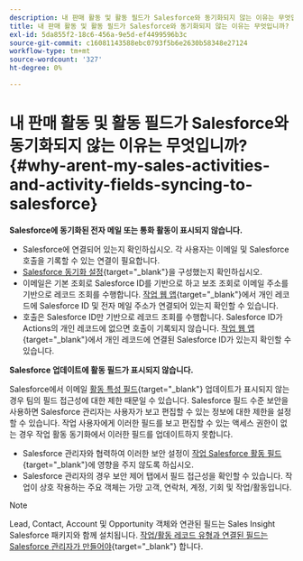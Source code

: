```yaml
---
description: 내 판매 활동 및 활동 필드가 Salesforce와 동기화되지 않는 이유는 무엇입니까? - Marketo 문서 - 제품 설명서
title: 내 판매 활동 및 활동 필드가 Salesforce와 동기화되지 않는 이유는 무엇입니까?
exl-id: 5da855f2-18c6-456a-9e5d-ef4499596b3c
source-git-commit: c16081143588ebc0793f5b6e2630b58348e27124
workflow-type: tm+mt
source-wordcount: '327'
ht-degree: 0%

---
```


# 내 판매 활동 및 활동 필드가 Salesforce와 동기화되지 않는 이유는 무엇입니까? {#why-arent-my-sales-activities-and-activity-fields-syncing-to-salesforce}

**Salesforce에 동기화된 전자 메일 또는 통화 활동이 표시되지 않습니다.**

* Salesforce에 연결되어 있는지 확인하십시오. 각 사용자는 이메일 및 Salesforce 호출을 기록할 수 있는 연결이 필요합니다.
* [Salesforce 동기화 설정](/help/marketo/product-docs/marketo-sales-insight/actions/crm/salesforce-integration/sync-sales-activities-to-salesforce.md){target="_blank"}을 구성했는지 확인하십시오.
* 이메일은 기본 조회로 Salesforce ID를 기반으로 하고 보조 조회로 이메일 주소를 기반으로 레코드 조회를 수행합니다. [작업 웹 앱](https://toutapp.com/next#command_center){target="_blank"}에서 개인 레코드에 Salesforce ID 및 전자 메일 주소가 연결되어 있는지 확인할 수 있습니다.
* 호출은 Salesforce ID만 기반으로 레코드 조회를 수행합니다. Salesforce ID가 Actions의 개인 레코드에 없으면 호출이 기록되지 않습니다. [작업 웹 앱](https://toutapp.com/next#command_center){target="_blank"}에서 개인 레코드에 연결된 Salesforce ID가 있는지 확인할 수 있습니다.

**Salesforce 업데이트에 활동 필드가 표시되지 않습니다.**

Salesforce에서 이메일 [활동 특성 필드](/help/marketo/product-docs/marketo-sales-insight/actions/crm/salesforce-package-configuration/logging-sales-activity-attributes-to-salesforce.md){target="_blank"} 업데이트가 표시되지 않는 경우 팀의 필드 접근성에 대한 제한 때문일 수 있습니다. Salesforce 필드 수준 보안을 사용하면 Salesforce 관리자는 사용자가 보고 편집할 수 있는 정보에 대한 제한을 설정할 수 있습니다. 작업 사용자에게 이러한 필드를 보고 편집할 수 있는 액세스 권한이 없는 경우 작업 활동 동기화에서 이러한 필드를 업데이트하지 못합니다.

* Salesforce 관리자와 협력하여 이러한 보안 설정이 [작업 Salesforce 활동 필드](/help/marketo/product-docs/marketo-sales-insight/actions/crm/salesforce-package-configuration/logging-sales-activity-attributes-to-salesforce.md){target="_blank"}에 영향을 주지 않도록 하십시오.
* Salesforce 관리자의 경우 보안 제어 탭에서 필드 접근성을 확인할 수 있습니다. 작업이 상호 작용하는 주요 객체는 가망 고객, 연락처, 계정, 기회 및 작업/활동입니다.

>[!NOTE]
>
>Lead, Contact, Account 및 Opportunity 객체와 연관된 필드는 Sales Insight Salesforce 패키지와 함께 설치됩니다. [작업/활동 레코드 유형과 연결된 필드는 Salesforce 관리자가 만들어야](/help/marketo/product-docs/marketo-sales-insight/actions/crm/salesforce-package-configuration/logging-sales-activity-attributes-to-salesforce.md){target="_blank"} 합니다.

